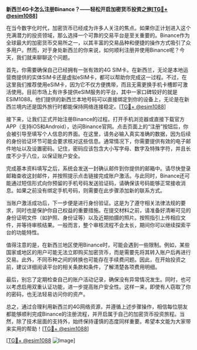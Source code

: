 **新西兰4G卡怎么注册Binance？——轻松开启加密货币投资之旅[[TG💪+ @esim1088](https://t.me/s/esim1088)]**

在当今数字化时代，加密货币已经成为许多人关注的焦点。如果你正计划进入这个充满潜力的投资领域，那么选择一个可靠的交易平台是至关重要的。Binance作为全球最大的加密货币交易所之一，以其丰富的交易品种和便捷的操作方式吸引了众多用户。然而，对于身处新西兰的你来说，如何顺利注册并使用Binance呢？今天，我们就来聊聊这个问题。

首先，你需要确保自己已经拥有一张有效的4G SIM卡。在新西兰，无论是本地运营商提供的实体SIM卡还是虚拟eSIM卡，都可以帮助你完成这一过程。不过，在这里我们推荐使用eSIM卡，因为它不仅方便携带，而且无需更换手机卡槽即可激活使用。目前市场上有许多提供eSIM服务的平台，其中一家口碑较好的就是ESIM1088。他们提供的新西兰本地号码可以直接绑定到你的设备上，无论是在新西兰境内还是国外旅行时都能保持网络连接稳定。[[TG💪+ @esim1088](https://t.me/s/esim1088)]

接下来，让我们正式开始注册Binance的过程。打开手机浏览器或直接下载官方APP（支持iOS和Android），访问Binance官网。点击页面上的“注册”按钮后，你会被引导至填写个人信息的界面。在这里，请务必输入真实准确的数据，因为后续的身份验证环节可能会要求核对这些信息。通常情况下，你需要提供有效的电子邮件地址以及设置密码。记住，密码应该包含大小写字母、数字及特殊字符，并且长度不少于八位，以保证账户安全。

完成基本资料填写之后，系统会发送一封确认邮件到你提供的邮箱中。请尽快登录邮箱查收这封邮件，并按照提示点击链接完成账户激活。与此同时，Binance还可能通过短信形式向你预留的手机号码发送验证码，请确保该号码能够正常接收消息。如果之前没有绑定手机号码，则需要在此步骤添加新的联系方式。

当账户激活成功后，下一步便是进行身份验证。这是为了遵守相关法律法规的要求，同时也是保护你自己权益的重要措施。在提交材料之前，请准备好清晰可见的身份证明文件（如护照、身份证等）以及近期拍摄的照片。按照指引上传相应文件，并等待审核结果。一般而言，整个审核流程不会太长，期间你可以继续探索平台的功能特性。

值得注意的是，在新西兰地区使用Binance时，可能会遇到一些限制。例如，某些国家或地区的用户可能无法立即购买加密货币，而是需要先将其转入账户后再进行交易。此外，不同币种之间的转换也可能存在手续费问题。因此，在开始投资之前，建议详细阅读平台的相关条款和条件，了解清楚各项费用明细。

最后，别忘了定期检查自己的账户活动记录，确保没有异常情况发生。同时，也可以考虑启用双重认证功能，进一步提高账户安全性。这样一来，即使有人窃取了你的密码，也无法轻易访问你的资产。

总之，通过合理利用新西兰的4G网络资源，并遵循上述步骤操作，相信每位朋友都能够顺利完成Binance的注册流程，并开启属于自己的加密货币投资旅程。当然，除了技术层面的支持外，始终保持谨慎的态度同样重要。希望本文能为大家带来实用的帮助！[[TG💪+ @esim1088](https://t.me/s/esim1088)]

[[TG💪+ @esim1088](https://t.me/s/esim1088) ![Image](https://i.postimg.cc/4NQfJmqS/Snipaste-2025-05-13-00-14-12.png)]